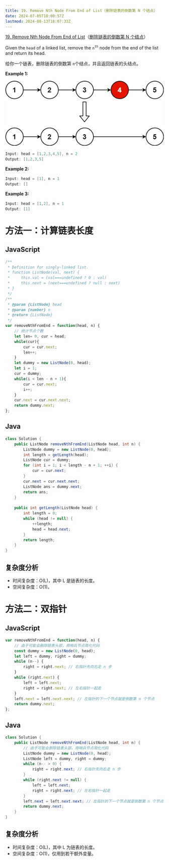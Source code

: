 ```yaml
---
title: 19. Remove Nth Node From End of List（删除链表的倒数第 N 个结点）
date: 2024-07-05T18:00:57Z
lastmod: 2024-08-13T18:07:33Z
---
```


[19. Remove Nth Node From End of List](https://leetcode.com/problems/remove-nth-node-from-end-of-list/)（[删除链表的倒数第 N 个结点](https://leetcode.cn/problems/remove-nth-node-from-end-of-list/)）

Given the `head`​ of a linked list, remove the `n`​<sup>​`th`​</sup>​ node from the end of the list and return its head.

给你一个链表，删除链表的倒数第 `n`​  个结点，并且返回链表的头结点。

**Example 1:**

​![image](assets/image-20240705180124-ycz8lds.png)​

```java
Input: head = [1,2,3,4,5], n = 2
Output: [1,2,3,5]
```

**Example 2:**

```java
Input: head = [1], n = 1
Output: []
```

**Example 3:**

```java
Input: head = [1,2], n = 1
Output: [1]
```

# 方法一：计算链表长度

## JavaScript

```javascript
/**
 * Definition for singly-linked list.
 * function ListNode(val, next) {
 *     this.val = (val===undefined ? 0 : val)
 *     this.next = (next===undefined ? null : next)
 * }
 */
/**
 * @param {ListNode} head
 * @param {number} n
 * @return {ListNode}
 */
var removeNthFromEnd = function(head, n) {
    // 统计节点个数
    let len= 0, cur = head;
    while(cur){
        cur = cur.next;
        len++;
    }
    let dummy = new ListNode(0, head);
    let i = 1;
    cur = dummy;
    while(i < len - n + 1){
        cur = cur.next;
        i++;
    }
    cur.next = cur.next.next;
    return dummy.next;
};
```

## Java

```java
class Solution {
    public ListNode removeNthFromEnd(ListNode head, int n) {
        ListNode dummy = new ListNode(0, head);
        int length = getLength(head);
        ListNode cur = dummy;
        for (int i = 1; i < length - n + 1; ++i) {
            cur = cur.next;
        }
        cur.next = cur.next.next;
        ListNode ans = dummy.next;
        return ans;
    }

    public int getLength(ListNode head) {
        int length = 0;
        while (head != null) {
            ++length;
            head = head.next;
        }
        return length;
    }
}
```

## 复杂度分析

* 时间复杂度：O(L)，其中 L 是链表的长度。
* 空间复杂度：O(1)。

# 方法二：双指针

## JavaScript

```javascript
var removeNthFromEnd = function(head, n) {
    // 由于可能会删除链表头部，用哨兵节点简化代码
    const dummy = new ListNode(0, head);
    let left = dummy, right = dummy;
    while (n--) {
        right = right.next; // 右指针先向右走 n 步
    }
    while (right.next) {
        left = left.next;
        right = right.next; // 左右指针一起走
    }
    left.next = left.next.next; // 左指针的下一个节点就是倒数第 n 个节点
    return dummy.next;
};
```

## Java

```java
class Solution {
    public ListNode removeNthFromEnd(ListNode head, int n) {
        // 由于可能会删除链表头部，用哨兵节点简化代码
        ListNode dummy = new ListNode(0, head);
        ListNode left = dummy, right = dummy;
        while (n-- > 0) {
            right = right.next; // 右指针先向右走 n 步
        }
        while (right.next != null) {
            left = left.next;
            right = right.next; // 左右指针一起走
        }
        left.next = left.next.next; // 左指针的下一个节点就是倒数第 n 个节点
        return dummy.next;
    }
}
```

## 复杂度分析

* 时间复杂度：O(L)，其中 L 为链表的长度。
* 空间复杂度：O(1)，仅用到若干额外变量。

‍
